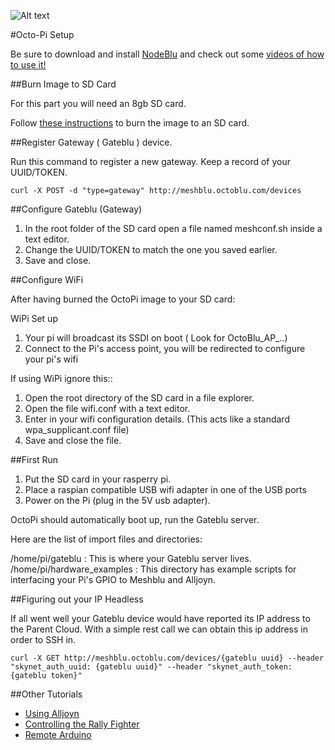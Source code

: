 
![Alt text](http://www.octoblu.com/wp-content/uploads/2014/06/octoblu-300x76.png)

#Octo-Pi Setup

Be sure to download and install [NodeBlu](https://chrome.google.com/webstore/detail/nodeblu/aanmmiaepnlibdlobmbhmfemjioahilm?hl=en-US) and check out some [videos of how to use it! ](https://www.youtube.com/user/cmatthieu/videos)



##Burn Image to SD Card

For this part you will need an 8gb SD card.


Follow [these instructions](http://www.raspberrypi.org/documentation/installation/installing-images/) to burn the image to an SD card.


##Register Gateway ( Gateblu ) device.

Run this command to register a new gateway. Keep a record of your UUID/TOKEN.

```
curl -X POST -d "type=gateway" http://meshblu.octoblu.com/devices

```


##Configure Gateblu (Gateway)

1. In the root folder of the SD card open a file named meshconf.sh inside a text editor.
2. Change the UUID/TOKEN to match the one you saved earlier.
3. Save and close.


##Configure WiFi

After having burned the OctoPi image to your SD card:

WiPi Set up
1. Your pi will broadcast its SSDI on boot ( Look for OctoBlu_AP_..)
2. Connect to the Pi's access point, you will be redirected to configure your pi's wifi


If using WiPi ignore this::
1. Open the root directory of the SD card in a file explorer.
2. Open the file wifi.conf with a text editor.
3. Enter in your wifi configuration details. (This acts like a standard wpa_supplicant.conf file)
4. Save and close the file.

##First Run

1. Put the SD card in your rasperry pi.
2. Place a raspian compatible USB wifi adapter in one of the USB ports
3. Power on the Pi (plug in the 5V usb adapter).

OctoPi should automatically boot up, run the Gateblu server.

Here are the list of import files and directories:

/home/pi/gateblu : This is where your Gateblu server lives.
/home/pi/hardware_examples : This directory has example scripts for interfacing your Pi's GPIO to Meshblu and Alljoyn.


##Figuring out your IP Headless

If all went well your Gateblu device would have reported its IP address to the Parent Cloud. With a simple rest call
we can obtain this ip address in order to SSH in.

```
curl -X GET http://meshblu.octoblu.com/devices/{gateblu uuid} --header "skynet_auth_uuid: {gateblu uuid}" --header "skynet_auth_token: {gateblu token}"
```

##Other Tutorials
- [Using Alljoyn](https://github.com/virgilvox/octoblu_tutorials/blob/master/meshblu/pi/alljoyn.md)
- [Controlling the Rally Fighter](https://github.com/virgilvox/octoblu_tutorials/blob/master/meshblu/pi/rally_fighter.md)
- [Remote Arduino](https://github.com/virgilvox/octoblu_tutorials/blob/master/meshblu/pi/remote_arduino.md)

